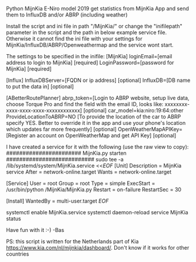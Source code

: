 Python MijnKia E-Niro model 2019 get statistics from MijnKia App and send them to InfluxDB and/or ABRP (including weather)

Install the script and ini file in path "/MijnKia/" or change the "inifilepath" parameter in the script and the path in below example service file. Otherwise it cannot find the ini file with your settings for MijnKia/InfluxDB/ABRP/Openweathermap and the service wont start.

The settings to be specified in the inifile:
[MijnKia]
loginEmail=[email address to login to MijnKia] [required]
LoginPassword=[password for MijnKia] [required]

[Influx]
InfluxDBServer=[FQDN or ip address] [optional]
InfluxDB=[DB name to put the data in] [optional]

[ABetterRoutePlanner]
abrp_token=[Login to ABRP website, setup live data, choose Torque Pro and find the field with the email ID, looks like: xxxxxxxx-xxxx-xxxx-xxxx-xxxxxxxxxxxx]  [optional]
car_model=kia:niro:19:64:other
ProvideLocationToABRP=NO [To provide the location of the car to ABRP specify YES. Better to override it in the app and use your phone's location which updates far more frequently]  [optional]
OpenWeatherMapAPIKey=[Register an account on OpenWeatherMap and get API Key] [optional]



I have created a service for it with the following (use the raw view to copy): 
####################### MijnKia.py starten ###########################
sudo tee -a /lib/systemd/system/MijnKia.service <<_EOF_
[Unit]
Description = MijnKia service
After = network-online.target
Wants = network-online.target

[Service]
User = root
Group = root
Type = simple
ExecStart = /usr/bin/python /MijnKia/MijnKia.py
Restart = on-failure
RestartSec = 30

[Install]
WantedBy = multi-user.target
_EOF_

systemctl enable MijnKia.service
systemctl daemon-reload
service MijnKia status


Have fun with it :-) -Bas

PS: this script is written for the Netherlands part of Kia https://www.kia.com/nl/mijnkia/dashboard/. Don't know if it works for other countries
